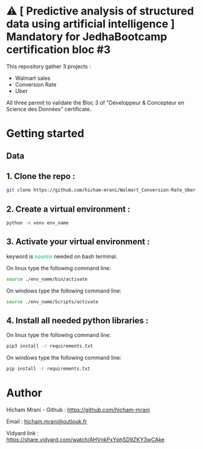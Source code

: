 # ⚠️ [ Predictive analysis of structured data using artificial intelligence ] Mandatory for JedhaBootcamp certification bloc #3

This repository gather 3 projects :

- Walmart sales
- Conversion Rate
- Uber

All three permit to validate the Bloc 3 of "Développeur & Concepteur en Science des Données" certificate.

# Getting started

## Data 

## 1. Clone the repo :
   ```sh
   git clone https://github.com/hicham-mrani/Walmart_Conversion-Rate_Uber.git
   ```
   
## 2. Create a virtual environment :
   ```sh
   python -m venv env_name
   ```

## 3. Activate your virtual environment :

   keyword is ***<span style="color:#4EC9B0">source</span>*** needed on bash terminal.

   On linux type the following command line:
   ```sh
   source ./env_name/bin/activate
   ```
   On windows type the following command line:
   ```sh
   source ./env_name/Scripts/activate
   ```
## 4. Install all needed python libraries :

   On linux type the following command line:
   ```sh
   pip3 install -r requirements.txt
   ```
   On windows type the following command line:
   ```sh
   pip install -r requirements.txt
   ```

# Author
Hicham Mrani - Github : https://github.com/hicham-mrani

Email : hicham.mrani@outlook.fr

Vidyard link : https://share.vidyard.com/watch/AHVnkPxYphSD9ZKY3wCAke
